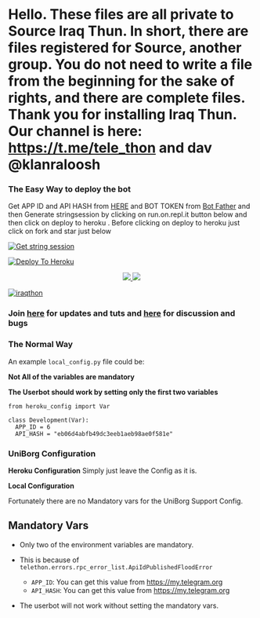
# Hello. These files are all private to Source Iraq Thun. In short, there are files registered for Source, another group. You do not need to write a file from the beginning for the sake of rights, and there are complete files. Thank you for installing Iraq Thun. Our channel is here: https://t.me/tele_thon and dav @klanraloosh

### The Easy Way to deploy the bot
Get APP ID and API HASH from [HERE](https://my.telegram.org) and BOT TOKEN from [Bot Father](https://t.me/botfather) and then Generate stringsession by clicking on run.on.repl.it button below and then click on deploy to heroku . Before clicking on deploy to heroku just click on fork and star just below

[![Get string session](https://repl.it/badge/github.com/klanrali/plus.telethon)](https://generatestringsession.klanrali/plus.telethon.repl.run/)

[![Deploy To Heroku](https://www.herokucdn.com/deploy/button.svg)](https://heroku.com/deploy)
<p align="center">
  <a href="https://github.com/klanrali/plus.telethon/fork">
    <img src="https://img.shields.io/github/forks/klanrali/plus.telethon?label=Fork&style=social">
    
  </a>
  <a href="https://github.com/klanrali/plus.telethon">
    <img src="https://img.shields.io/github/stars/klanrali/plus.telethon?style=social">
  </a>
</p>


[![iraqthon](https://telegra.ph/file/60103eb0b48745ec5262a.jpg)](https://heroku.com/deploy)


### Join [here](https://t.me/tele_thon) for updates and tuts and [here](https://t.me/klanraloosh) for discussion and bugs

### The Normal Way

An example `local_config.py` file could be:

**Not All of the variables are mandatory**

__The Userbot should work by setting only the first two variables__

```python3
from heroku_config import Var

class Development(Var):
  APP_ID = 6
  API_HASH = "eb06d4abfb49dc3eeb1aeb98ae0f581e"
```

### UniBorg Configuration



**Heroku Configuration**
Simply just leave the Config as it is.

**Local Configuration**

Fortunately there are no Mandatory vars for the UniBorg Support Config.

## Mandatory Vars

- Only two of the environment variables are mandatory.
- This is because of `telethon.errors.rpc_error_list.ApiIdPublishedFloodError`

    - `APP_ID`:   You can get this value from https://my.telegram.org
    - `API_HASH`:   You can get this value from https://my.telegram.org
- The userbot will not work without setting the mandatory vars.
